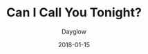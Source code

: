 ---
title: "Can I Call You Tonight?"
subtitle: "Dayglow"
customForwardUrl: "https://www.youtube.com/watch?v=sLGW7xUQFFk"
displayImg: "https://img.youtube.com/vi/sLGW7xUQFFk/0.jpg"
date: "2018-01-15"
newTab: true 
---